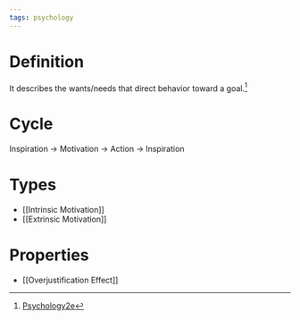```yaml
---
tags: psychology
---
```


# Definition

It describes the wants/needs that direct behavior toward a goal.[^1]

# Cycle
 Inspiration -> Motivation -> Action -> Inspiration 

# Types
- [[Intrinsic Motivation]]
- [[Extrinsic Motivation]]

# Properties
- [[Overjustification Effect]]

[^1]: [Psychology2e](zotero://open-pdf/library/items/SSTBV7L5?page=334)